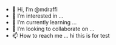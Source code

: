 - 👋 Hi, I’m @mdraffi
- 👀 I’m interested in ...
- 🌱 I’m currently learning ...
- 💞️ I’m looking to collaborate on ...
- 📫 How to reach me ...
hi this is for test

<!---
mdraffi/mdraffi is a ✨ special ✨ repository because its `README.md` (this file) appears on your GitHub profile.
You can click the Preview link to take a look at your changes.
--->
